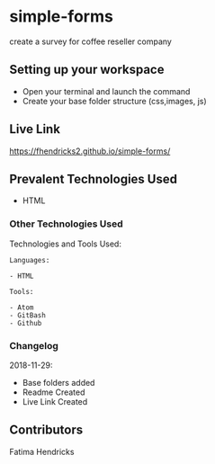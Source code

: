# simple-forms
create a survey for coffee reseller company

## Setting up your workspace

- Open your terminal and launch the command
- Create your base folder structure (css,images, js)

## Live Link
https://fhendricks2.github.io/simple-forms/
## Prevalent Technologies Used

 - HTML


### Other Technologies Used

Technologies and Tools Used:

```
Languages:

- HTML

```
```
Tools:

- Atom
- GitBash
- Github

```

### Changelog

2018-11-29:
- Base folders added
- Readme Created
- Live Link Created

## Contributors

Fatima Hendricks
